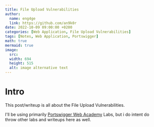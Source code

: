 ```yaml
---
title: File Upload Vulnerabilities
author:
  name: eng4ge
  link: https://github.com/an9k0r
date: 2022-10-09 09:00:00 +0200
categories: [Web Application, File Upload Vulnerabilities]
tags: [Notes, Web Application, Portswigger]
math: true
mermaid: true
image:
  src: 
  width: 694
  height: 515
  alt: image alternative text
---
```

# Intro
This post/writeup is all about the File Upload Vulnerabilities.

I'll be using primarily [Portswigger Web Academy](https://portswigger.net/web-security/file-upload) Labs, but i do intent do throw other labs and writeups here as well.
